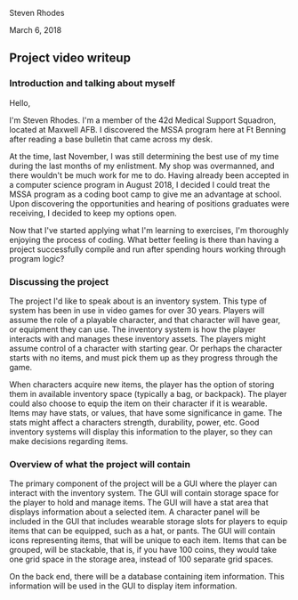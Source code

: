 Steven Rhodes

March 6, 2018

## Project video writeup

### Introduction and talking about myself

Hello,

I'm Steven Rhodes. I'm a member of the 42d Medical Support Squadron, located at Maxwell AFB. I discovered the MSSA program here at Ft Benning after reading a base bulletin that came across my desk.

At the time, last November, I was still determining the best use of my time during the last months of my enlistment. My shop was overmanned, and there wouldn't be much work for me to do. Having already been accepted in a computer science program in August 2018, I decided I could treat the MSSA program as a coding boot camp to give me an advantage at school. Upon discovering the opportunities and hearing of positions graduates were receiving, I decided to keep my options open.

Now that I've started applying what I'm learning to exercises, I'm thoroughly enjoying the process of coding. What better feeling is there than having a project successfully compile and run after spending hours working through program logic?

### Discussing the project

The project I'd like to speak about is an inventory system. This type of system has been in use in video games for over 30 years. Players will assume the role of a playable character, and that character will have gear, or equipment they can use. The inventory system is how the player interacts with and manages these inventory assets. The players might assume control of a character with starting gear. Or perhaps the character starts with no items, and must pick them up as they progress through the game.

When characters acquire new items, the player has the option of storing them in available inventory space (typically a bag, or backpack). The player could also choose to equip the item on their character if it is wearable. Items may have stats, or values, that have some significance in game. The stats might affect a characters strength, durability, power, etc. Good inventory systems will display this information to the player, so they can make decisions regarding items.

### Overview of what the project will contain

The primary component of the project will be a GUI where the player can interact with the inventory system. The GUI will contain storage space for the player to hold and manage items. The GUI will have a stat area that displays information about a selected item. A character panel will be included in the GUI that includes wearable storage slots for players to equip items that can be equipped, such as a hat, or pants. The GUI will contain icons representing items, that will be unique to each item. Items that can be grouped, will be stackable, that is, if you have 100 coins, they would take one grid space in the storage area, instead of 100 separate grid spaces.

On the back end, there will be a database containing item information. This information will be used in the GUI to display item information.